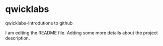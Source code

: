 # qwicklabs
qwicklabs-Introdutions to github

I am editing the README file. Adding some more details about the project description.
